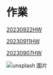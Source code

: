 # 作業

[20230922HW](https://github.com/peteraszxdc/HomeWork-_Click_Here/blob/main/20230922HW/HW20230922.ipynb)

[20230911HW](https://github.com/peteraszxdc/HomeWork-_Click_Here/tree/main/20230911HW)

[20230907HW](https://github.com/peteraszxdc/20230907HomeWork)


![unsplash 圖片](https://attach.setn.com/newsimages/2022/12/27/3979815-PH.jpg)


